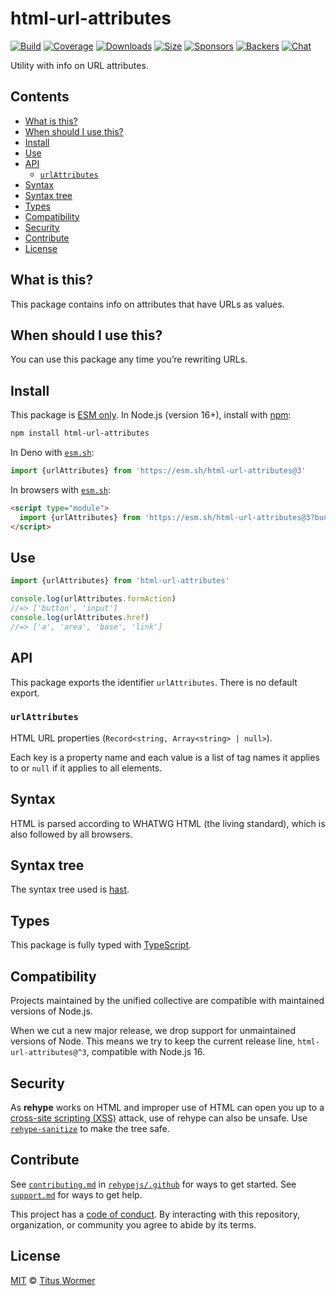 # html-url-attributes

[![Build](https://github.com/rehypejs/rehype-minify/workflows/main/badge.svg)](https://github.com/rehypejs/rehype-minify/actions) [![Coverage](https://img.shields.io/codecov/c/github/rehypejs/rehype-minify.svg)](https://codecov.io/github/rehypejs/rehype-minify) [![Downloads](https://img.shields.io/npm/dm/html-url-attributes.svg)](https://www.npmjs.com/package/html-url-attributes) [![Size](https://img.shields.io/bundlejs/size/html-url-attributes)](https://bundlejs.com/?q=html-url-attributes) [![Sponsors](https://opencollective.com/unified/sponsors/badge.svg)](https://opencollective.com/unified) [![Backers](https://opencollective.com/unified/backers/badge.svg)](https://opencollective.com/unified) [![Chat](https://img.shields.io/badge/chat-discussions-success.svg)](https://github.com/rehypejs/rehype/discussions)

Utility with info on URL attributes.

## Contents

* [What is this?](./#what-is-this)
* [When should I use this?](./#when-should-i-use-this)
* [Install](./#install)
* [Use](./#use)
* [API](./#api)
  * [`urlAttributes`](./#urlattributes)
* [Syntax](./#syntax)
* [Syntax tree](./#syntax-tree)
* [Types](./#types)
* [Compatibility](./#compatibility)
* [Security](./#security)
* [Contribute](./#contribute)
* [License](./#license)

## What is this?

This package contains info on attributes that have URLs as values.

## When should I use this?

You can use this package any time you’re rewriting URLs.

## Install

This package is [ESM only](https://gist.github.com/sindresorhus/a39789f98801d908bbc7ff3ecc99d99c). In Node.js (version 16+), install with [npm](https://docs.npmjs.com/cli/install):

```sh
npm install html-url-attributes
```

In Deno with [`esm.sh`](https://esm.sh):

```js
import {urlAttributes} from 'https://esm.sh/html-url-attributes@3'
```

In browsers with [`esm.sh`](https://esm.sh):

```html
<script type="module">
  import {urlAttributes} from 'https://esm.sh/html-url-attributes@3?bundle'
</script>
```

## Use

```js
import {urlAttributes} from 'html-url-attributes'

console.log(urlAttributes.formAction)
//=> ['button', 'input']
console.log(urlAttributes.href)
//=> ['a', 'area', 'base', 'link']
```

## API

This package exports the identifier `urlAttributes`. There is no default export.

### `urlAttributes`

HTML URL properties (`Record<string, Array<string> | null>`).

Each key is a property name and each value is a list of tag names it applies to or `null` if it applies to all elements.

## Syntax

HTML is parsed according to WHATWG HTML (the living standard), which is also followed by all browsers.

## Syntax tree

The syntax tree used is [hast](https://github.com/syntax-tree/hast).

## Types

This package is fully typed with [TypeScript](https://www.typescriptlang.org).

## Compatibility

Projects maintained by the unified collective are compatible with maintained versions of Node.js.

When we cut a new major release, we drop support for unmaintained versions of Node. This means we try to keep the current release line, `html-url-attributes@^3`, compatible with Node.js 16.

## Security

As **rehype** works on HTML and improper use of HTML can open you up to a [cross-site scripting (XSS)](https://en.wikipedia.org/wiki/Cross-site_scripting) attack, use of rehype can also be unsafe. Use [`rehype-sanitize`](https://github.com/rehypejs/rehype-sanitize) to make the tree safe.

## Contribute

See [`contributing.md`](https://github.com/rehypejs/.github/blob/main/contributing.md) in [`rehypejs/.github`](https://github.com/rehypejs/.github) for ways to get started. See [`support.md`](https://github.com/rehypejs/.github/blob/main/support.md) for ways to get help.

This project has a [code of conduct](https://github.com/rehypejs/.github/blob/main/code-of-conduct.md). By interacting with this repository, organization, or community you agree to abide by its terms.

## License

[MIT](https://github.com/rehypejs/rehype-minify/blob/main/license) © [Titus Wormer](https://wooorm.com)
